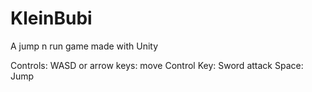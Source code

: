# KleinBubi
A jump n run game made with Unity

Controls:
WASD or arrow keys: move
Control Key: Sword attack
Space: Jump
